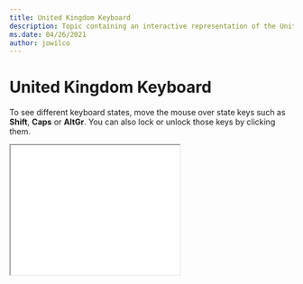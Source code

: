 ```yaml
--- 
title: United Kingdom Keyboard 
description: Topic containing an interactive representation of the United Kingdom Keyboard 
ms.date: 04/26/2021 
author: jowilco 
--- 
```

 
# United Kingdom Keyboard 
 
To see different keyboard states, move the mouse over state keys such as **Shift**, **Caps** or **AltGr**. You can also lock or unlock those keys by clicking them. 
 
<iframe src="kbduk.html" height="230"></iframe> 
